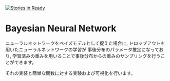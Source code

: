 [![Stories in Ready](https://badge.waffle.io/nyk510/bayesian_nn.png?label=ready&title=Ready)](https://waffle.io/nyk510/bayesian_nn?utm_source=badge)
# Bayesian Neural Network

ニューラルネットワークをベイズモデルとして捉えた場合に, ドロップアウトを用いたニューラルネットワークの学習が
事後分布のパラメータ推定になっており, 学習済みの重みを用いることで事後分布からの重みのサンプリングを行うことができます。

それの実装と簡単な関数に対する実験および可視化を行います。
